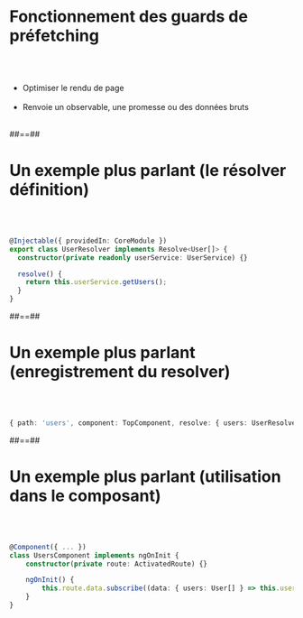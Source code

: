 <!-- .slide: class="sfeir-basic-slide" -->
# Fonctionnement des guards de préfetching
<br><br>
- Optimiser le rendu de page<br><br>
- Renvoie un observable, une promesse ou des données bruts<br><br>

##==##

<!-- .slide: class="sfeir-basic-slide with-code" -->
# Un exemple plus parlant (le résolver définition)
<br><br>
```typescript
@Injectable({ providedIn: CoreModule })
export class UserResolver implements Resolve<User[]> {
  constructor(private readonly userService: UserService) {}

  resolve() {
    return this.userService.getUsers();
  }
}
```
<!-- .element: class="big-code" -->

##==##

<!-- .slide: class="sfeir-basic-slide with-code" -->
# Un exemple plus parlant (enregistrement du resolver)
<br><br>
```typescript
{ path: 'users', component: TopComponent, resolve: { users: UserResolver } }
```
<!-- .element: class="big-code" -->

##==##

<!-- .slide: class="sfeir-basic-slide with-code" -->
# Un exemple plus parlant (utilisation dans le composant)
<br><br>
```typescript
@Component({ ... })
class UsersComponent implements ngOnInit {
    constructor(private route: ActivatedRoute) {}

    ngOnInit() {
        this.route.data.subscribe((data: { users: User[] } => this.users = data.users);
    }
}
```
<!-- .element: class="big-code" -->
